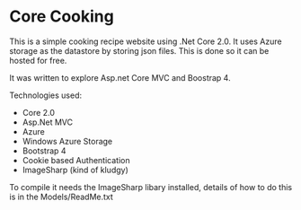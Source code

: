 # Core Cooking

This is a simple cooking recipe website using .Net Core 2.0. It uses Azure storage as the datastore by storing json files. This is done so it can be hosted for free.

It was written to explore Asp.net Core MVC and Boostrap 4.

Technologies used:
- Core 2.0 
- Asp.Net MVC 
- Azure
- Windows Azure Storage
- Bootstrap 4
- Cookie based Authentication
- ImageSharp (kind of kludgy)


To compile it needs the ImageSharp libary installed, details of how to do this is in the Models/ReadMe.txt